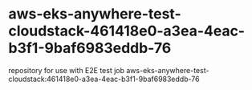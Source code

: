 # aws-eks-anywhere-test-cloudstack-461418e0-a3ea-4eac-b3f1-9baf6983eddb-76
repository for use with E2E test job aws-eks-anywhere-test-cloudstack:461418e0-a3ea-4eac-b3f1-9baf6983eddb-76
